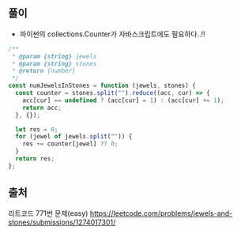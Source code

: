 ## 풀이

- 파이썬의 collections.Counter가 자바스크립트에도 필요하다..!!

```js
/**
 * @param {string} jewels
 * @param {string} stones
 * @return {number}
 */
const numJewelsInStones = function (jewels, stones) {
  const counter = stones.split("").reduce((acc, cur) => {
    acc[cur] == undefined ? (acc[cur] = 1) : (acc[cur] += 1);
    return acc;
  }, {});

  let res = 0;
  for (jewel of jewels.split("")) {
    res += counter[jewel] ?? 0;
  }
  return res;
};
```

## 출처

리트코드 771번 문제(easy)
https://leetcode.com/problems/jewels-and-stones/submissions/1274017301/
